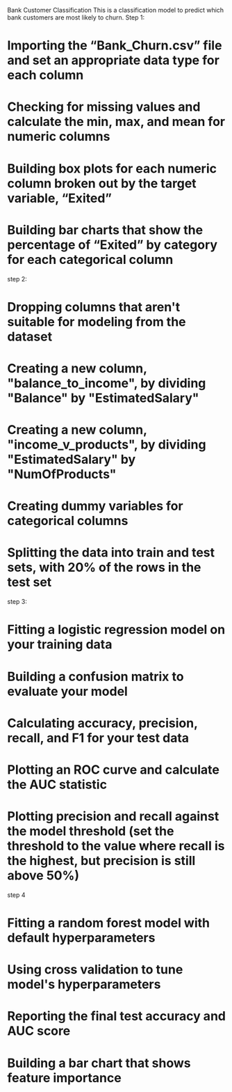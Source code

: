 Bank Customer Classification
This is a classification model to predict which bank customers are most likely to churn.
Step 1:
# Importing the “Bank_Churn.csv” file and set an appropriate data type for each column
# Checking for missing values and calculate the min, max, and mean for numeric columns
# Building box plots for each numeric column broken out by the target variable, “Exited”
# Building bar charts that show the percentage of “Exited” by category for each categorical column
step 2:
# Dropping columns that aren't suitable for modeling from the dataset
# Creating a new column, "balance_to_income", by dividing "Balance" by "EstimatedSalary"
# Creating a new column, "income_v_products", by dividing "EstimatedSalary" by "NumOfProducts"
# Creating dummy variables for categorical columns
# Splitting the data into train and test sets, with 20% of the rows in the test set
step 3:
# Fitting a logistic regression model on your training data
# Building a confusion matrix to evaluate your model
# Calculating accuracy, precision, recall, and F1 for your test data
# Plotting an ROC curve and calculate the AUC statistic
# Plotting precision and recall against the model threshold (set the threshold to the value where recall is the highest, but precision is still above 50%)
step 4
# Fitting a random forest model with default hyperparameters
# Using cross validation to tune model's hyperparameters
# Reporting the final test accuracy and AUC score
# Building a bar chart that shows feature importance

